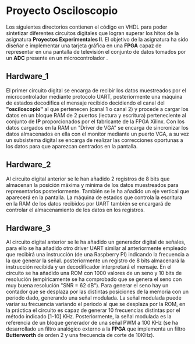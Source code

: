 # Proyecto Osciloscopio
Los siguientes directorios contienen el código en VHDL para poder sintetizar diferentes circuitos digitales que logran superar los hitos de la asignatura **Proyectos Experimentales II**. El objetivo de la asignatura ha sido diseñar e implementar una tarjeta gráfica en una **FPGA** capaz de representar en una pantalla de televisión el conjunto de datos tomados por un **ADC** presente en un microcontrolador . 
## Hardware_1
El primer circuito digital se encarga de recibir los datos muestreados por el microcontrolador mediante protocolo UART, posteriormente una máquina de estados decodifica el mensaje recibido decidiendo el canal del **"osciloscopio"** al que pertenecen (canal 1 o canal 2) y procede a cargar los datos en un bloque RAM de 2 puertos (lectura y escritura) perteneciente al conjunto de **IP** proporcionados por el fabricante de la FPGA Xilinx. Con los datos cargados en la RAM un "Driver de VGA" se encarga de sincronizar los datos almacenados en ella con el monitor mediante un puerto VGA, a su vez un subsistema digital se encarga de realizar las correcciones oportunas a los datos para que aparezcan centrados en la pantalla.
## Hardware_2
Al circuito digital anterior se le han añadido 2 registros de 8 bits que almacenan la posición máxima y mínima de los datos muestreados para representarlos posteriormente. También se le ha añadido un eje vertical que aparecerá en la pantalla.
La máquina de estados que controla la escritura en la RAM de los datos recibidos por UART también se encargará de controlar el almacenamiento de los datos en los registros.
## Hardware_3 
Al circuito digital anterior se le ha añadido un generador digital de señales, para ello se ha añadido otro driver UART similar al anteriormente empleado que recibirá una instrucción (de una Raspberry PI) indicando la frecuencia a la que generar la señal. posteriormente un registro de 8 bits almacenará la instrucción recibida y un decodificador interpretará el mensaje. En el circuito se ha añadido una ROM con 1000 valores de un seno y 10 bits de resolución (empíricamente se ha comprobado que se genera el seno con muy buena resolución "SNR = 62 dB"). Para generar el seno hay un contador que se desplaza por las distintas posiciones de la memoria con un periodo dado, generando una señal modulada. La señal modulada puede variar su frecuencia variando el periodo al que se desplaza por la ROM, en la práctica el circuito es capaz de generar 10 frecuencias distintas por el método indicado [1-10] KHz. Posteriormente, la señal modulada es la referencia de un bloque generador de una señal PWM a 100 KHz (se ha desarrollado un filtro analógico externo a la **FPGA** que implementa un filtro **Butterworth** de orden 2 y una frecuencia de corte de 10KHz). 
